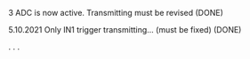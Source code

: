 3 ADC is now active. 
Transmitting must be revised (DONE)

5.10.2021 Only IN1 trigger transmitting... (must be fixed) (DONE)








.
.
.
